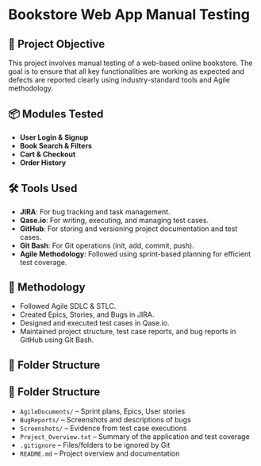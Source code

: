 # Bookstore Web App Manual Testing

## 🧪 Project Objective
This project involves manual testing of a web-based online bookstore. The goal is to ensure that all key functionalities are working as expected and defects are reported clearly using industry-standard tools and Agile methodology.

## 📦 Modules Tested
- **User Login & Signup**
- **Book Search & Filters**
- **Cart & Checkout**
- **Order History**

## 🛠️ Tools Used
- **JIRA**: For bug tracking and task management.
- **Qase.io**: For writing, executing, and managing test cases.
- **GitHub**: For storing and versioning project documentation and test cases.
- **Git Bash**: For Git operations (init, add, commit, push).
- **Agile Methodology**: Followed using sprint-based planning for efficient test coverage.

## 🔄 Methodology
- Followed Agile SDLC & STLC.
- Created Epics, Stories, and Bugs in JIRA.
- Designed and executed test cases in Qase.io.
- Maintained project structure, test case reports, and bug reports in GitHub using Git Bash.

## 📁 Folder Structure
## 📁 Folder Structure

- `AgileDocuments/` – Sprint plans, Epics, User stories
- `BugReports/` – Screenshots and descriptions of bugs
- `Screenshots/` – Evidence from test case executions
- `Project_Overview.txt` – Summary of the application and test coverage
- `.gitignore` – Files/folders to be ignored by Git
- `README.md` – Project overview and documentation
